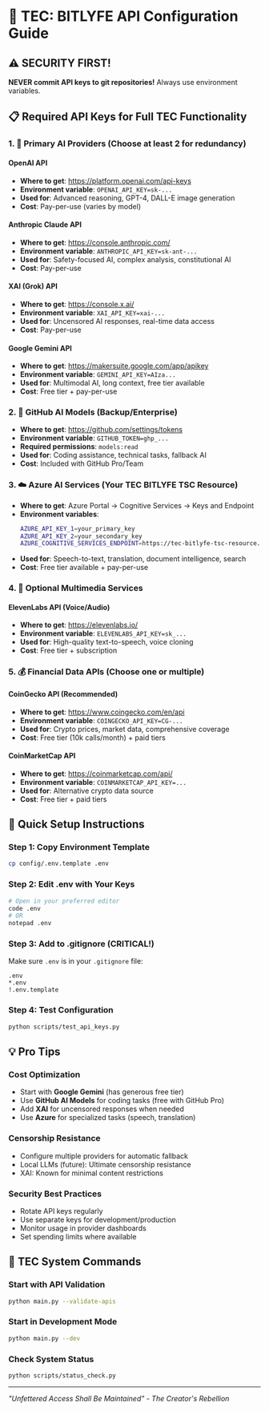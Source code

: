 # 🔑 TEC: BITLYFE API Configuration Guide

## ⚠️ SECURITY FIRST!
**NEVER commit API keys to git repositories!** Always use environment variables.

## 📋 Required API Keys for Full TEC Functionality

### 1. 🤖 **Primary AI Providers** (Choose at least 2 for redundancy)

#### **OpenAI API** 
- **Where to get**: https://platform.openai.com/api-keys
- **Environment variable**: `OPENAI_API_KEY=sk-...`
- **Used for**: Advanced reasoning, GPT-4, DALL-E image generation
- **Cost**: Pay-per-use (varies by model)

#### **Anthropic Claude API**
- **Where to get**: https://console.anthropic.com/
- **Environment variable**: `ANTHROPIC_API_KEY=sk-ant-...`
- **Used for**: Safety-focused AI, complex analysis, constitutional AI
- **Cost**: Pay-per-use

#### **XAI (Grok) API**
- **Where to get**: https://console.x.ai/
- **Environment variable**: `XAI_API_KEY=xai-...`
- **Used for**: Uncensored AI responses, real-time data access
- **Cost**: Pay-per-use

#### **Google Gemini API**
- **Where to get**: https://makersuite.google.com/app/apikey
- **Environment variable**: `GEMINI_API_KEY=AIza...`
- **Used for**: Multimodal AI, long context, free tier available
- **Cost**: Free tier + pay-per-use

### 2. 🏢 **GitHub AI Models** (Backup/Enterprise)
- **Where to get**: https://github.com/settings/tokens
- **Environment variable**: `GITHUB_TOKEN=ghp_...`
- **Required permissions**: `models:read`
- **Used for**: Coding assistance, technical tasks, fallback AI
- **Cost**: Included with GitHub Pro/Team

### 3. ☁️ **Azure AI Services** (Your TEC BITLYFE TSC Resource)
- **Where to get**: Azure Portal → Cognitive Services → Keys and Endpoint
- **Environment variables**:
  ```bash
  AZURE_API_KEY_1=your_primary_key
  AZURE_API_KEY_2=your_secondary_key
  AZURE_COGNITIVE_SERVICES_ENDPOINT=https://tec-bitlyfe-tsc-resource.cognitiveservices.azure.com/
  ```
- **Used for**: Speech-to-text, translation, document intelligence, search
- **Cost**: Free tier available + pay-per-use

### 4. 🎵 **Optional Multimedia Services**

#### **ElevenLabs API** (Voice/Audio)
- **Where to get**: https://elevenlabs.io/
- **Environment variable**: `ELEVENLABS_API_KEY=sk_...`
- **Used for**: High-quality text-to-speech, voice cloning
- **Cost**: Free tier + subscription

### 5. 💰 **Financial Data APIs** (Choose one or multiple)

#### **CoinGecko API** (Recommended)
- **Where to get**: https://www.coingecko.com/en/api
- **Environment variable**: `COINGECKO_API_KEY=CG-...`
- **Used for**: Crypto prices, market data, comprehensive coverage
- **Cost**: Free tier (10k calls/month) + paid tiers

#### **CoinMarketCap API**
- **Where to get**: https://coinmarketcap.com/api/
- **Environment variable**: `COINMARKETCAP_API_KEY=...`
- **Used for**: Alternative crypto data source
- **Cost**: Free tier + paid tiers

## 🚀 Quick Setup Instructions

### Step 1: Copy Environment Template
```bash
cp config/.env.template .env
```

### Step 2: Edit .env with Your Keys
```bash
# Open in your preferred editor
code .env
# OR
notepad .env
```

### Step 3: Add to .gitignore (CRITICAL!)
Make sure `.env` is in your `.gitignore` file:
```
.env
*.env
!.env.template
```

### Step 4: Test Configuration
```bash
python scripts/test_api_keys.py
```

## 💡 Pro Tips

### **Cost Optimization**
- Start with **Google Gemini** (has generous free tier)
- Use **GitHub AI Models** for coding tasks (free with GitHub Pro)
- Add **XAI** for uncensored responses when needed
- Use **Azure** for specialized tasks (speech, translation)

### **Censorship Resistance**
- Configure multiple providers for automatic fallback
- Local LLMs (future): Ultimate censorship resistance
- XAI: Known for minimal content restrictions

### **Security Best Practices**
- Rotate API keys regularly
- Use separate keys for development/production
- Monitor usage in provider dashboards
- Set spending limits where available

## 🔧 TEC System Commands

### Start with API Validation
```bash
python main.py --validate-apis
```

### Start in Development Mode
```bash
python main.py --dev
```

### Check System Status
```bash
python scripts/status_check.py
```

---

*"Unfettered Access Shall Be Maintained" - The Creator's Rebellion*
